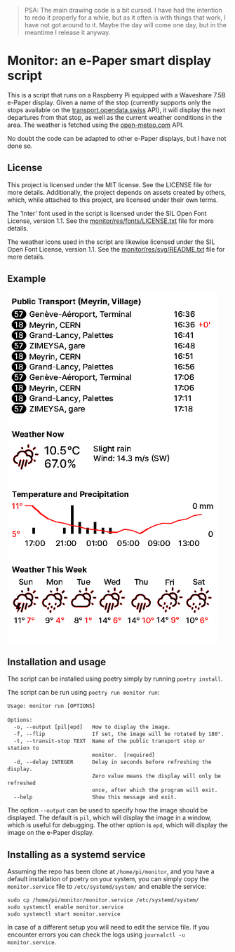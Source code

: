 > PSA: The main drawing code is a bit cursed. I have had the intention to redo it properly for a while, but as it often is with things that work, I have not got around to it. Maybe the day will come one day, but in the meantime I release it anyway.

# Monitor: an e-Paper smart display script

This is a script that runs on a Raspberry Pi equipped with a Waveshare 7.5B
e-Paper display. Given a name of the stop (currently supports only the stops
available on the [transport.opendata.swiss](transport.opendata.swiss) API), it 
will display the next departures from that stop, as well as the current weather
conditions in the area. The weather is fetched using the [open-meteo.com](open-meteo.com)
API.

No doubt the code can be adapted to other e-Paper displays, but I have not
done so.

## License

This project is licensed under the MIT license. See the LICENSE file for more
details. Additionally, the project depends on assets created by others, which,
while attached to this project, are licensed under their own terms.

The 'Inter' font used in the script is licensed under the SIL  Open Font 
License, version 1.1. See the [monitor/res/fonts/LICENSE.txt](monitor/res/fonts/LICENSE.txt)
file for more details.

The weather icons used in the script are likewise licensed under the SIL Open
Font License, version 1.1. See the [monitor/res/svg/README.txt](monitor/res/svg/README.txt)
file for more details.

## Example

![Example image](examples/demo.png)

## Installation and usage

The script can be installed using poetry simply by running `poetry install`.

The script can be run using `poetry run monitor run`:

```
Usage: monitor run [OPTIONS]

Options:
  -o, --output [pil|epd]   How to display the image.
  -f, --flip               If set, the image will be rotated by 180°.
  -t, --transit-stop TEXT  Name of the public transport stop or station to
                           monitor.  [required]
  -d, --delay INTEGER      Delay in seconds before refreshing the display.
                           Zero value means the display will only be refreshed
                           once, after which the program will exit.
  --help                   Show this message and exit.
```

The option `--output` can be used to specify how the image should be displayed.
The default is `pil`, which will display the image in a window, which is useful
for debugging. The other option is `epd`, which will display the image on the
e-Paper display.

## Installing as a systemd service

Assuming the repo has been clone at `/home/pi/monitor`, and you have a default
installation of poetry on your system, you can simply copy the `monitor.service`
file to `/etc/systemd/system/` and enable the service:

```
sudo cp /home/pi/monitor/monitor.service /etc/systemd/system/
sudo systemctl enable monitor.service
sudo systemctl start monitor.service
```

In case of a different setup you will need to edit the service file. If you
encounter errors you can check the logs using `journalctl -u monitor.service`.
